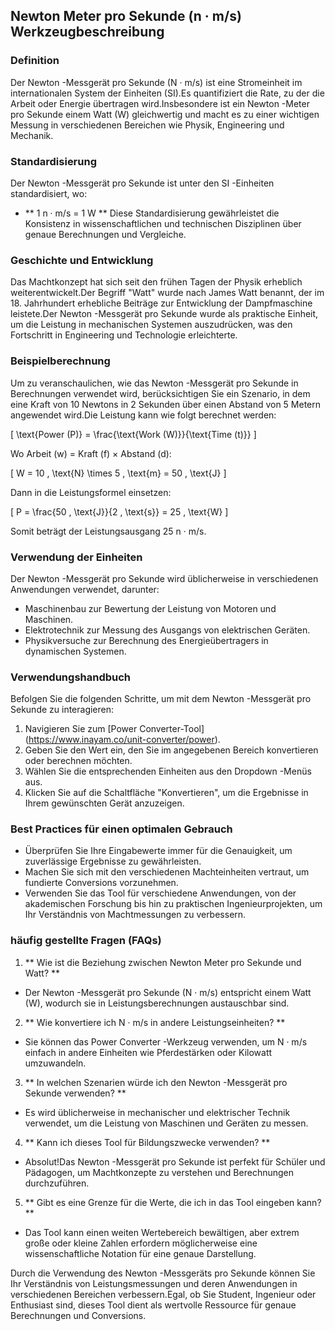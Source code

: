 ## Newton Meter pro Sekunde (n · m/s) Werkzeugbeschreibung

### Definition
Der Newton -Messgerät pro Sekunde (N · m/s) ist eine Stromeinheit im internationalen System der Einheiten (SI).Es quantifiziert die Rate, zu der die Arbeit oder Energie übertragen wird.Insbesondere ist ein Newton -Meter pro Sekunde einem Watt (W) gleichwertig und macht es zu einer wichtigen Messung in verschiedenen Bereichen wie Physik, Engineering und Mechanik.

### Standardisierung
Der Newton -Messgerät pro Sekunde ist unter den SI -Einheiten standardisiert, wo:
- ** 1 n · m/s = 1 W **
Diese Standardisierung gewährleistet die Konsistenz in wissenschaftlichen und technischen Disziplinen über genaue Berechnungen und Vergleiche.

### Geschichte und Entwicklung
Das Machtkonzept hat sich seit den frühen Tagen der Physik erheblich weiterentwickelt.Der Begriff "Watt" wurde nach James Watt benannt, der im 18. Jahrhundert erhebliche Beiträge zur Entwicklung der Dampfmaschine leistete.Der Newton -Messgerät pro Sekunde wurde als praktische Einheit, um die Leistung in mechanischen Systemen auszudrücken, was den Fortschritt in Engineering und Technologie erleichterte.

### Beispielberechnung
Um zu veranschaulichen, wie das Newton -Messgerät pro Sekunde in Berechnungen verwendet wird, berücksichtigen Sie ein Szenario, in dem eine Kraft von 10 Newtons in 2 Sekunden über einen Abstand von 5 Metern angewendet wird.Die Leistung kann wie folgt berechnet werden:

\[ \text{Power (P)} = \frac{\text{Work (W)}}{\text{Time (t)}} \]

Wo Arbeit (w) = Kraft (f) × Abstand (d):

\[ W = 10 \, \text{N} \times 5 \, \text{m} = 50 \, \text{J} \]

Dann in die Leistungsformel einsetzen:

\[ P = \frac{50 \, \text{J}}{2 \, \text{s}} = 25 \, \text{W} \]

Somit beträgt der Leistungsausgang 25 n · m/s.

### Verwendung der Einheiten
Der Newton -Messgerät pro Sekunde wird üblicherweise in verschiedenen Anwendungen verwendet, darunter:
- Maschinenbau zur Bewertung der Leistung von Motoren und Maschinen.
- Elektrotechnik zur Messung des Ausgangs von elektrischen Geräten.
- Physikversuche zur Berechnung des Energieübertragers in dynamischen Systemen.

### Verwendungshandbuch
Befolgen Sie die folgenden Schritte, um mit dem Newton -Messgerät pro Sekunde zu interagieren:
1. Navigieren Sie zum [Power Converter-Tool] (https://www.inayam.co/unit-converter/power).
2. Geben Sie den Wert ein, den Sie im angegebenen Bereich konvertieren oder berechnen möchten.
3. Wählen Sie die entsprechenden Einheiten aus den Dropdown -Menüs aus.
4. Klicken Sie auf die Schaltfläche "Konvertieren", um die Ergebnisse in Ihrem gewünschten Gerät anzuzeigen.

### Best Practices für einen optimalen Gebrauch
- Überprüfen Sie Ihre Eingabewerte immer für die Genauigkeit, um zuverlässige Ergebnisse zu gewährleisten.
- Machen Sie sich mit den verschiedenen Machteinheiten vertraut, um fundierte Conversions vorzunehmen.
- Verwenden Sie das Tool für verschiedene Anwendungen, von der akademischen Forschung bis hin zu praktischen Ingenieurprojekten, um Ihr Verständnis von Machtmessungen zu verbessern.

### häufig gestellte Fragen (FAQs)

1. ** Wie ist die Beziehung zwischen Newton Meter pro Sekunde und Watt? **
- Der Newton -Messgerät pro Sekunde (N · m/s) entspricht einem Watt (W), wodurch sie in Leistungsberechnungen austauschbar sind.

2. ** Wie konvertiere ich N · m/s in andere Leistungseinheiten? **
- Sie können das Power Converter -Werkzeug verwenden, um N · m/s einfach in andere Einheiten wie Pferdestärken oder Kilowatt umzuwandeln.

3. ** In welchen Szenarien würde ich den Newton -Messgerät pro Sekunde verwenden? **
- Es wird üblicherweise in mechanischer und elektrischer Technik verwendet, um die Leistung von Maschinen und Geräten zu messen.

4. ** Kann ich dieses Tool für Bildungszwecke verwenden? **
- Absolut!Das Newton -Messgerät pro Sekunde ist perfekt für Schüler und Pädagogen, um Machtkonzepte zu verstehen und Berechnungen durchzuführen.

5. ** Gibt es eine Grenze für die Werte, die ich in das Tool eingeben kann? **
- Das Tool kann einen weiten Wertebereich bewältigen, aber extrem große oder kleine Zahlen erfordern möglicherweise eine wissenschaftliche Notation für eine genaue Darstellung.

Durch die Verwendung des Newton -Messgeräts pro Sekunde können Sie Ihr Verständnis von Leistungsmessungen und deren Anwendungen in verschiedenen Bereichen verbessern.Egal, ob Sie Student, Ingenieur oder Enthusiast sind, dieses Tool dient als wertvolle Ressource für genaue Berechnungen und Conversions.
